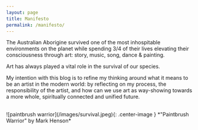 ```yaml
---
layout: page
title: Manifesto
permalink: /manifesto/
---
```


The Australian Aborigine survived one of the most inhospitable environments on the planet while spending 3/4 of their lives elevating their consciousness through art: story, music, song, dance & painting.  

Art has always played a vital role in the survival of our species.

My intention with this blog is to refine my thinking around what it means to be an artist in the modern world: by reflecting on my process, the responsibility of the artist, and how can we use art as way-showing towards a more whole, spiritually connected and unified future.

<br />
![paintbrush warrior](/images/survival.jpeg){: .center-image }
*"Paintbrush Warrior" by Mark Henson*
